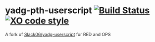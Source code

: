 # yadg-pth-userscript [![Build Status](https://travis-ci.org/SavageCore/yadg-pth-userscript.svg?branch=master)](https://travis-ci.org/SavageCore/yadg-pth-userscript) [![XO code style](https://img.shields.io/badge/code_style-XO-5ed9c7.svg)](https://github.com/sindresorhus/xo)

A fork of [Slack06/yadg-userscript](https://github.com/Slack06/yadg-userscript) for RED and OPS

